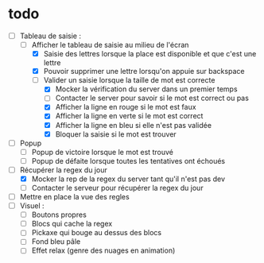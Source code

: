 # todo

- [ ] Tableau de saisie : 
  - [ ] Afficher le tableau de saisie au milieu de l'écran
    - [x] Saisie des lettres lorsque la place est disponible et que c'est une lettre
    - [x] Pouvoir supprimer une lettre lorsqu'on appuie sur backspace
    - [ ] Valider un saisie lorsque la taille de mot est correcte
      - [x] Mocker la vérification du server dans un premier temps 
      - [ ] Contacter le server pour savoir si le mot est correct ou pas
      - [x] Afficher la ligne en rouge si le mot est faux
      - [x] Afficher la ligne en verte si le mot est correct
      - [x] Afficher la ligne en bleu si elle n'est pas validée
      - [x] Bloquer la saisie si le mot est trouver
- [ ] Popup
  - [ ] Popup de victoire lorsque le mot est trouvé
  - [ ] Popup de défaite lorsque toutes les tentatives ont échoués
- [ ] Récupérer la regex du jour
  - [x] Mocker la rep de la regex du server tant qu'il n'est pas dev
  - [ ] Contacter le serveur pour récupérer la regex du jour
- [ ] Mettre en place la vue des regles
- [ ] Visuel :
  - [ ] Boutons propres
  - [ ] Blocs qui cache la regex
  - [ ] Pickaxe qui bouge au dessus des blocs
  - [ ] Fond bleu pâle
  - [ ] Effet relax (genre des nuages en animation)
